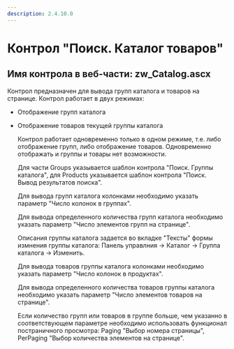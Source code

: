 ```yaml
---
description: 2.4.10.0
---
```


# Контрол "Поиск. Каталог товаров"

## Имя контрола в веб-части: zw\_Catalog.ascx

Контрол предназначен для вывода групп каталога и товаров на странице. Контрол работает в двух режимах:

* Отображение групп каталога
* Отображение товаров текущей группы каталога

  Контрол работает одновременно только в одном режиме, т.е. либо отображение групп, либо отображение товаров. Одновременно отображать и группы и товары нет возможности.

  Для части Groups указывается шаблон контрола "Поиск. Группы каталога", для Products указывается шаблон контрола "Поиск. Вывод результатов поиска".

  Для вывода групп каталога колонками необходимо указать параметр "Число колонок в группах".

  Для вывода определенного количества групп каталога необходимо указать параметр "Число элементов групп на странице". 

  Описания группы каталога задается во вкладке "Тексты" формы измнения группы каталога: Панель управлния -&gt; Каталог -&gt; Группа каталога -&gt; Изменить.

  Для вывода товаров группы каталога колонками необходимо указать параметр "Число колонок в продуктах".

  Для вывода определенного количества товаров группы каталога необходимо указать параметр "Число элементов товаров на странице". 

  Если количество групп или товаров в группе больше, чем указанно в соответствующем параметре необходимо использовать функционал постраничного просмотра: Paging "Выбор номера страницы", PerPaging "Выбор количества элементов на странице".

